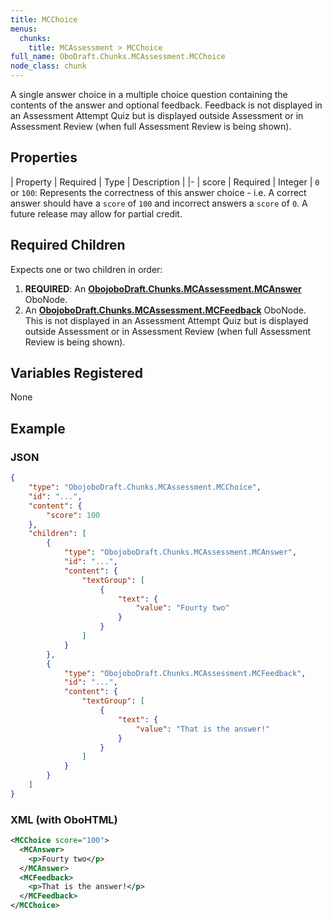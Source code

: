 ```yaml
---
title: MCChoice
menus:
  chunks:
    title: MCAssessment > MCChoice
full_name: OboDraft.Chunks.MCAssessment.MCChoice
node_class: chunk
---
```

A single answer choice in a multiple choice question containing the contents of the answer and optional feedback. Feedback is not displayed in an Assessment Attempt Quiz but is displayed outside Assessment or in Assessment Review (when full Assessment Review is being shown).

## Properties

| Property | Required | Type | Description |
|-
| score | Required | Integer | `0` or `100`: Represents the correctness of this answer choice - i.e. A correct answer should have a `score` of `100` and incorrect answers a `score` of `0`. A future release may allow for partial credit.


## Required Children

Expects one or two children in order:

1.  **REQUIRED**: An **[ObojoboDraft.Chunks.MCAssessment.MCAnswer](obonode_mcanswer.md)** OboNode.
2.  An **[ObojoboDraft.Chunks.MCAssessment.MCFeedback](obonode_mcfeedback.md)** OboNode. This is not displayed in an Assessment Attempt Quiz but is displayed outside Assessment or in Assessment Review (when full Assessment Review is being shown).

## Variables Registered

None

## Example

### JSON

```json
{
	"type": "ObojoboDraft.Chunks.MCAssessment.MCChoice",
	"id": "...",
	"content": {
		"score": 100
	},
	"children": [
		{
			"type": "ObojoboDraft.Chunks.MCAssessment.MCAnswer",
			"id": "...",
			"content": {
				"textGroup": [
					{
						"text": {
							"value": "Fourty two"
						}
					}
				]
			}
		},
		{
			"type": "ObojoboDraft.Chunks.MCAssessment.MCFeedback",
			"id": "...",
			"content": {
				"textGroup": [
					{
						"text": {
							"value": "That is the answer!"
						}
					}
				]
			}
		}
	]
}
```

### XML (with OboHTML)

```xml
<MCChoice score="100">
  <MCAnswer>
    <p>Fourty two</p>
  </MCAnswer>
  <MCFeedback>
    <p>That is the answer!</p>
  </MCFeedback>
</MCChoice>
```
